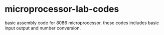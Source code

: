 # microprocessor-lab-codes
 basic assembly code for 8086 microprocessor. these codes includes basic input output and number conversion.
